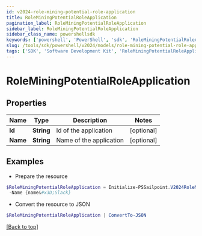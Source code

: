 ```yaml
---
id: v2024-role-mining-potential-role-application
title: RoleMiningPotentialRoleApplication
pagination_label: RoleMiningPotentialRoleApplication
sidebar_label: RoleMiningPotentialRoleApplication
sidebar_class_name: powershellsdk
keywords: ['powershell', 'PowerShell', 'sdk', 'RoleMiningPotentialRoleApplication', 'V2024RoleMiningPotentialRoleApplication'] 
slug: /tools/sdk/powershell/v2024/models/role-mining-potential-role-application
tags: ['SDK', 'Software Development Kit', 'RoleMiningPotentialRoleApplication', 'V2024RoleMiningPotentialRoleApplication']
---
```



# RoleMiningPotentialRoleApplication

## Properties

Name | Type | Description | Notes
------------ | ------------- | ------------- | -------------
**Id** | **String** | Id of the application | [optional] 
**Name** | **String** | Name of the application | [optional] 

## Examples

- Prepare the resource
```powershell
$RoleMiningPotentialRoleApplication = Initialize-PSSailpoint.V2024RoleMiningPotentialRoleApplication  -Id {id&#x3D;2c9180877212632a017228d5a796292b} `
 -Name {name&#x3D;Slack}
```

- Convert the resource to JSON
```powershell
$RoleMiningPotentialRoleApplication | ConvertTo-JSON
```


[[Back to top]](#) 


